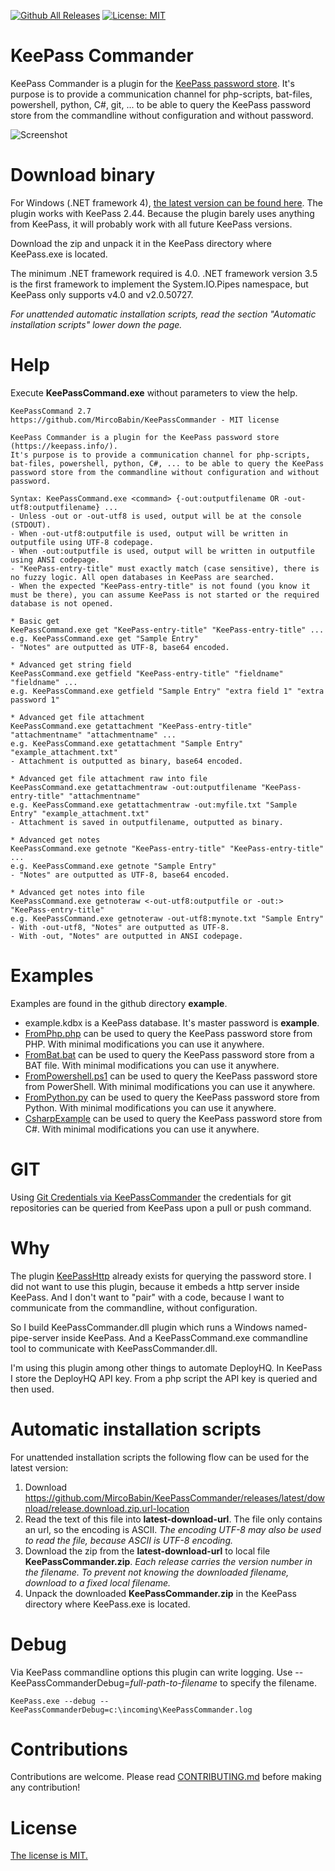 [![Github All Releases](https://img.shields.io/github/downloads/MircoBabin/KeePassCommander/total)](https://github.com/MircoBabin/KeePassCommander/releases)
[![License: MIT](https://img.shields.io/badge/License-MIT-yellow.svg)](https://github.com/MircoBabin/KeePassCommander/blob/master/LICENSE.md)

# KeePass Commander
KeePass Commander is a plugin for the [KeePass password store](https://keepass.info/ "KeePass"). 
It's purpose is to provide a communication channel for php-scripts, bat-files, powershell, python, C#, git, ... to be able to query the KeePass password store from the commandline without configuration and without password.

![Screenshot](screenshot.png)

# Download binary
For Windows (.NET framework 4), [the latest version can be found here](https://github.com/MircoBabin/KeePassCommander/releases/latest "Latest Version").
The plugin works with KeePass 2.44. Because the plugin barely uses anything from KeePass, it will probably work with all future KeePass versions.

Download the zip and unpack it in the KeePass directory where KeePass.exe is located.

The minimum .NET framework required is 4.0.
.NET framework version 3.5 is the first framework to implement the System.IO.Pipes namespace, but KeePass only supports v4.0 and v2.0.50727.

*For unattended automatic installation scripts, read the section "Automatic installation scripts" lower down the page.*

# Help

Execute **KeePassCommand.exe** without parameters to view the help.

```
KeePassCommand 2.7
https://github.com/MircoBabin/KeePassCommander - MIT license

KeePass Commander is a plugin for the KeePass password store (https://keepass.info/).
It's purpose is to provide a communication channel for php-scripts, bat-files, powershell, python, C#, ... to be able to query the KeePass password store from the commandline without configuration and without password.

Syntax: KeePassCommand.exe <command> {-out:outputfilename OR -out-utf8:outputfilename} ...
- Unless -out or -out-utf8 is used, output will be at the console (STDOUT).
- When -out-utf8:outputfile is used, output will be written in outputfile using UTF-8 codepage.
- When -out:outputfile is used, output will be written in outputfile using ANSI codepage.
- "KeePass-entry-title" must exactly match (case sensitive), there is no fuzzy logic. All open databases in KeePass are searched.
- When the expected "KeePass-entry-title" is not found (you know it must be there), you can assume KeePass is not started or the required database is not opened.

* Basic get
KeePassCommand.exe get "KeePass-entry-title" "KeePass-entry-title" ...
e.g. KeePassCommand.exe get "Sample Entry"
- "Notes" are outputted as UTF-8, base64 encoded.

* Advanced get string field
KeePassCommand.exe getfield "KeePass-entry-title" "fieldname" "fieldname" ...
e.g. KeePassCommand.exe getfield "Sample Entry" "extra field 1" "extra password 1"

* Advanced get file attachment
KeePassCommand.exe getattachment "KeePass-entry-title" "attachmentname" "attachmentname" ...
e.g. KeePassCommand.exe getattachment "Sample Entry" "example_attachment.txt"
- Attachment is outputted as binary, base64 encoded.

* Advanced get file attachment raw into file
KeePassCommand.exe getattachmentraw -out:outputfilename "KeePass-entry-title" "attachmentname"
e.g. KeePassCommand.exe getattachmentraw -out:myfile.txt "Sample Entry" "example_attachment.txt"
- Attachment is saved in outputfilename, outputted as binary.

* Advanced get notes
KeePassCommand.exe getnote "KeePass-entry-title" "KeePass-entry-title" ...
e.g. KeePassCommand.exe getnote "Sample Entry"
- "Notes" are outputted as UTF-8, base64 encoded.

* Advanced get notes into file
KeePassCommand.exe getnoteraw <-out-utf8:outputfile or -out:> "KeePass-entry-title"
e.g. KeePassCommand.exe getnoteraw -out-utf8:mynote.txt "Sample Entry"
- With -out-utf8, "Notes" are outputted as UTF-8.
- With -out, "Notes" are outputted in ANSI codepage.

```

# Examples

Examples are found in the github directory **example**.

- example.kdbx is a KeePass database. It's master password is **example**.
- [FromPhp.php](example/FromPhp.php) can be used to query the KeePass password store from PHP. With minimal modifications you can use it anywhere.
- [FromBat.bat](example/FromBat.bat) can be used to query the KeePass password store from a BAT file. With minimal modifications you can use it anywhere.
- [FromPowershell.ps1](example/FromPowershell.ps1) can be used to query the KeePass password store from PowerShell. With minimal modifications you can use it anywhere.
- [FromPython.py](example/FromPython.py) can be used to query the KeePass password store from Python. With minimal modifications you can use it anywhere.
- [CsharpExample](example/CsharpExample/src/CsharpExample/Program.cs) can be used to query the KeePass password store from C#. With minimal modifications you can use it anywhere.

# GIT

Using [Git Credentials via KeePassCommander](https://github.com/MircoBabin/GitCredentialsViaKeePassCommander) the credentials for git repositories can be queried from KeePass upon a pull or push command.

# Why
The plugin [KeePassHttp](https://github.com/pfn/keepasshttp/) already exists for querying the password store. 
I did not want to use this plugin, because it embeds a http server inside KeePass. 
And I don't want to "pair" with a code, because I want to communicate from the commandline, without configuration.

So I build KeePassCommander.dll plugin which runs a Windows named-pipe-server inside KeePass. And a KeePassCommand.exe commandline tool to communicate with KeePassCommander.dll. 

I'm using this plugin among other things to automate DeployHQ. In KeePass I store the DeployHQ API key. From a php script the API key is queried and then used. 

# Automatic installation scripts
For unattended installation scripts the following flow can be used for the latest version:

1) Download https://github.com/MircoBabin/KeePassCommander/releases/latest/download/release.download.zip.url-location
2) Read the text of this file into **latest-download-url**. The file only contains an url, so the encoding is ASCII. *The encoding UTF-8 may also be used to read the file, because ASCII is UTF-8 encoding.*
3) Download the zip from the **latest-download-url** to local file **KeePassCommander.zip**. *Each release carries the version number in the filename. To prevent not knowing the downloaded filename, download to a fixed local filename.*
4) Unpack the downloaded **KeePassCommander.zip** in the KeePass directory where KeePass.exe is located.

# Debug

Via KeePass commandline options this plugin can write logging. Use --KeePassCommanderDebug=*full-path-to-filename* to specify the filename.

```
KeePass.exe --debug --KeePassCommanderDebug=c:\incoming\KeePassCommander.log
```

# Contributions
Contributions are welcome. Please read [CONTRIBUTING.md](CONTRIBUTING.md "contributing") before making any contribution!

# License
[The license is MIT.](LICENSE.md "license")





